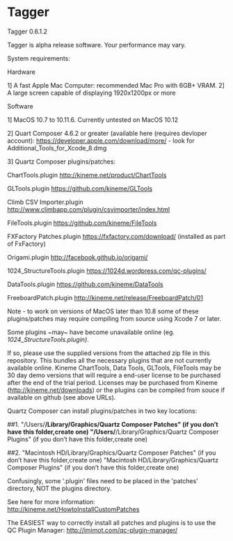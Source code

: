 # Tagger

Tagger 0.6.1.2

Tagger is alpha release software. Your performance may vary.

System requirements:

Hardware

1] A fast Apple Mac Computer: recommended Mac Pro with 6GB+ VRAM.
2] A large screen capable of displaying 1920x1200px or more

Software

1] MacOS 10.7 to 10.11.6. Currently untested on MacOS 10.12

2] Quart Composer 4.6.2 or greater (available here (requires devloper account): https://developer.apple.com/download/more/ - look for Additional_Tools_for_Xcode_8.dmg

3] Quartz Composer plugins/patches:

ChartTools.plugin http://kineme.net/product/ChartTools

GLTools.plugin https://github.com/kineme/GLTools

Climb CSV Importer.plugin http://www.climbapp.com/plugin/csvimporter/index.html

FileTools.plugin https://github.com/kineme/FileTools

FXFactory Patches.plugin https://fxfactory.com/download/ (installed as part of FxFactory)

Origami.plugin http://facebook.github.io/origami/

1024_StructureTools.plugin https://1024d.wordpress.com/qc-plugins/

DataTools.plugin https://github.com/kineme/DataTools

FreeboardPatch.plugin http://kineme.net/release/FreeboardPatch/01

Note - to work on versions of MacOS later than 10.8 some of these plugins/patches may require compiling from source using Xcode 7 or later.

Some plugins ~may~ have become unavailable online (eg. _1024_StructureTools.plugin)_. 

If so, please use the supplied versions from the attached zip file in this repository. This bundles all the necessary plugins that are not currently available online. Kineme ChartTools, Data Tools, GLTools, FileTools may be 30 day demo versions that will require a end-user license to be purchased after the end of the trial period. Licenses may be purchased from Kineme (http://kineme.net/downloads) or the plugins can be compiled from souce if available on github (see above URLs).

Quartz Composer can install plugins/patches in two key locations:

##1.
"/Users/****/Library/Graphics/Quartz Composer Patches" (if you don’t have this folder,create one)
"/Users/****/Library/Graphics/Quartz Composer Plugins" (if you don’t have this folder,create one)

##2.
"Macintosh HD/Library/Graphics/Quartz Composer Patches" (if you don’t have this folder,create one)
"Macintosh HD/Library/Graphics/Quartz Composer Plugins" (if you don’t have this folder,create one)

Confusingly, some '.plugin' files need to be placed in the 'patches' directory, NOT the plugins directory.

See here for more information: http://kineme.net/HowtoInstallCustomPatches

The EASIEST way to correctly install all patches and plugins is to use the QC Plugin Manager: http://imimot.com/qc-plugin-manager/


